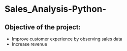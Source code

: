 # Sales_Analysis-Python-

## Objective of the project:
- Improve customer experience by observing sales data  
- Increase revenue
